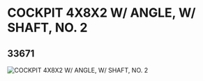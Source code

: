 # COCKPIT 4X8X2 W/ ANGLE, W/ SHAFT, NO. 2
## 33671
![COCKPIT 4X8X2 W/ ANGLE, W/ SHAFT, NO. 2](https://lc-www-live-s.legocdn.com/media/bricks/5/2/6188992.jpg)